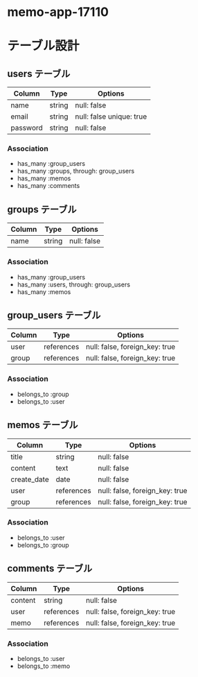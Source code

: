# memo-app-17110

# テーブル設計

## users テーブル

| Column   | Type   | Options                  |
| -------- | ------ | ------------------------ |
| name     | string | null: false              |
| email    | string | null: false unique: true |
| password | string | null: false              |

### Association

- has_many :group_users
- has_many :groups, through: group_users
- has_many :memos
- has_many :comments

## groups テーブル

| Column     | Type     | Options       |
| ---------- | -------- | ------------- |
| name       | string   | null: false   |

### Association

- has_many :group_users
- has_many :users, through: group_users
- has_many :memos

## group_users テーブル
| Column     | Type       | Options                        |
| ---------- | ---------- | ------------------------------ |
| user       | references | null: false, foreign_key: true |
| group      | references | null: false, foreign_key: true |

### Association

- belongs_to :group
- belongs_to :user


## memos テーブル

| Column      | Type       | Options                        |
| ----------- | ---------- | ------------------------------ |
| title       | string     | null: false                    |
| content     | text       | null: false                    |
| create_date | date       | null: false                    |
| user        | references | null: false, foreign_key: true |
| group       | references | null: false, foreign_key: true |

### Association

- belongs_to :user
- belongs_to :group

## comments テーブル

| Column      | Type       | Options                        |
| ----------- | ---------- | ------------------------------ |
| content     | string     | null: false                    |
| user        | references | null: false, foreign_key: true |
| memo        | references | null: false, foreign_key: true |

### Association

- belongs_to :user
- belongs_to :memo